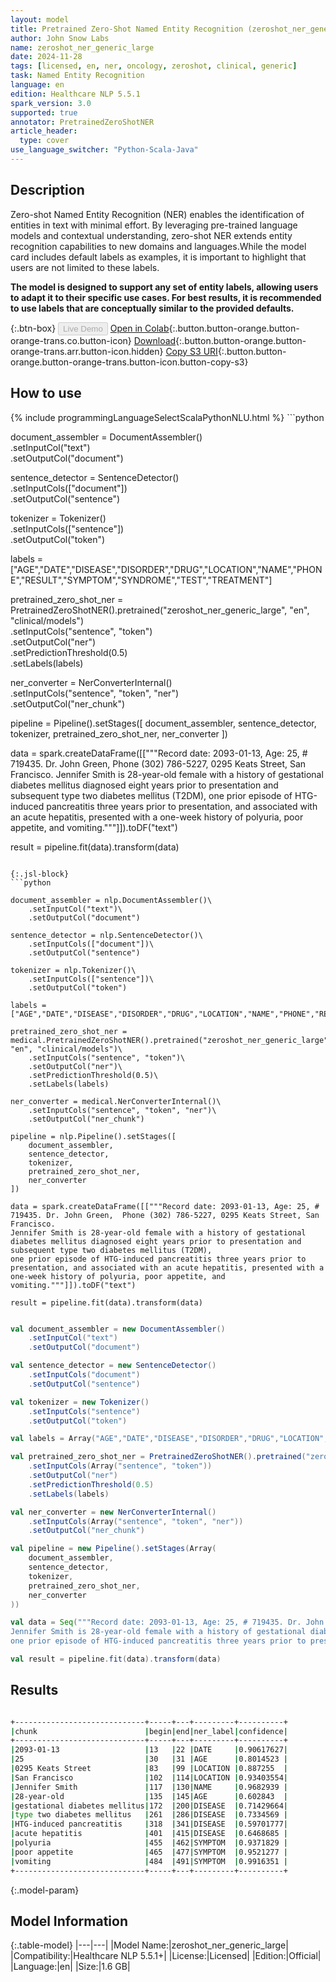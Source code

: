 ```yaml
---
layout: model
title: Pretrained Zero-Shot Named Entity Recognition (zeroshot_ner_generic_large)
author: John Snow Labs
name: zeroshot_ner_generic_large
date: 2024-11-28
tags: [licensed, en, ner, oncology, zeroshot, clinical, generic]
task: Named Entity Recognition
language: en
edition: Healthcare NLP 5.5.1
spark_version: 3.0
supported: true
annotator: PretrainedZeroShotNER
article_header:
  type: cover
use_language_switcher: "Python-Scala-Java"
---
```


## Description


Zero-shot Named Entity Recognition (NER) enables the identification of entities in text with minimal effort. By leveraging pre-trained language models and contextual understanding, zero-shot NER extends entity recognition capabilities to new domains and languages.While the model card includes default labels as examples, it is important to highlight that users are not limited to these labels. 

**The model is designed to support any set of entity labels, allowing users to adapt it to their specific use cases. For best results, it is recommended to use labels that are conceptually similar to the provided defaults.**


{:.btn-box}
<button class="button button-orange" disabled>Live Demo</button>
[Open in Colab](https://colab.research.google.com/github/JohnSnowLabs/spark-nlp-workshop/blob/master/healthcare-nlp/01.4.ZeroShot_Clinical_NER.ipynb){:.button.button-orange.button-orange-trans.co.button-icon}
[Download](https://s3.amazonaws.com/auxdata.johnsnowlabs.com/clinical/models/zeroshot_ner_generic_large_en_5.5.1_3.0_1732835161444.zip){:.button.button-orange.button-orange-trans.arr.button-icon.hidden}
[Copy S3 URI](s3://auxdata.johnsnowlabs.com/clinical/models/zeroshot_ner_generic_large_en_5.5.1_3.0_1732835161444.zip){:.button.button-orange.button-orange-trans.button-icon.button-copy-s3}

## How to use



<div class="tabs-box" markdown="1">
{% include programmingLanguageSelectScalaPythonNLU.html %}
```python

document_assembler = DocumentAssembler()\
    .setInputCol("text")\
    .setOutputCol("document")

sentence_detector = SentenceDetector()\
    .setInputCols(["document"])\
    .setOutputCol("sentence")

tokenizer = Tokenizer()\
    .setInputCols(["sentence"])\
    .setOutputCol("token")

labels = ["AGE","DATE","DISEASE","DISORDER","DRUG","LOCATION","NAME","PHONE","RESULT","SYMPTOM","SYNDROME","TEST","TREATMENT"]

pretrained_zero_shot_ner = PretrainedZeroShotNER().pretrained("zeroshot_ner_generic_large", "en", "clinical/models")\
    .setInputCols("sentence", "token")\
    .setOutputCol("ner")\
    .setPredictionThreshold(0.5)\
    .setLabels(labels)

ner_converter = NerConverterInternal()\
    .setInputCols("sentence", "token", "ner")\
    .setOutputCol("ner_chunk")

pipeline = Pipeline().setStages([
    document_assembler,
    sentence_detector,
    tokenizer,
    pretrained_zero_shot_ner,
    ner_converter
])

data = spark.createDataFrame([["""Record date: 2093-01-13, Age: 25, # 719435. Dr. John Green,  Phone (302) 786-5227, 0295 Keats Street, San Francisco.
Jennifer Smith is 28-year-old female with a history of gestational diabetes mellitus diagnosed eight years prior to presentation and subsequent type two diabetes mellitus (T2DM), 
one prior episode of HTG-induced pancreatitis three years prior to presentation, and associated with an acute hepatitis, presented with a one-week history of polyuria, poor appetite, and vomiting."""]]).toDF("text")

result = pipeline.fit(data).transform(data)

```

{:.jsl-block}
```python

document_assembler = nlp.DocumentAssembler()\
    .setInputCol("text")\
    .setOutputCol("document")

sentence_detector = nlp.SentenceDetector()\
    .setInputCols(["document"])\
    .setOutputCol("sentence")

tokenizer = nlp.Tokenizer()\
    .setInputCols(["sentence"])\
    .setOutputCol("token")

labels = ["AGE","DATE","DISEASE","DISORDER","DRUG","LOCATION","NAME","PHONE","RESULT","SYMPTOM","SYNDROME","TEST","TREATMENT"]

pretrained_zero_shot_ner = medical.PretrainedZeroShotNER().pretrained("zeroshot_ner_generic_large", "en", "clinical/models")\
    .setInputCols("sentence", "token")\
    .setOutputCol("ner")\
    .setPredictionThreshold(0.5)\
    .setLabels(labels)

ner_converter = medical.NerConverterInternal()\
    .setInputCols("sentence", "token", "ner")\
    .setOutputCol("ner_chunk")

pipeline = nlp.Pipeline().setStages([
    document_assembler,
    sentence_detector,
    tokenizer,
    pretrained_zero_shot_ner,
    ner_converter
])

data = spark.createDataFrame([["""Record date: 2093-01-13, Age: 25, # 719435. Dr. John Green,  Phone (302) 786-5227, 0295 Keats Street, San Francisco.
Jennifer Smith is 28-year-old female with a history of gestational diabetes mellitus diagnosed eight years prior to presentation and subsequent type two diabetes mellitus (T2DM), 
one prior episode of HTG-induced pancreatitis three years prior to presentation, and associated with an acute hepatitis, presented with a one-week history of polyuria, poor appetite, and vomiting."""]]).toDF("text")

result = pipeline.fit(data).transform(data)

```
```scala

val document_assembler = new DocumentAssembler()
    .setInputCol("text")
    .setOutputCol("document")

val sentence_detector = new SentenceDetector()
    .setInputCols("document")
    .setOutputCol("sentence")

val tokenizer = new Tokenizer()
    .setInputCols("sentence")
    .setOutputCol("token")

val labels = Array("AGE","DATE","DISEASE","DISORDER","DRUG","LOCATION","NAME","PHONE","RESULT","SYMPTOM","SYNDROME","TEST","TREATMENT")

val pretrained_zero_shot_ner = PretrainedZeroShotNER().pretrained("zeroshot_ner_generic_large", "en", "clinical/models")
    .setInputCols(Array("sentence", "token"))
    .setOutputCol("ner")
    .setPredictionThreshold(0.5)
    .setLabels(labels)

val ner_converter = new NerConverterInternal()
    .setInputCols(Array("sentence", "token", "ner"))
    .setOutputCol("ner_chunk")

val pipeline = new Pipeline().setStages(Array(
    document_assembler,
    sentence_detector,
    tokenizer,
    pretrained_zero_shot_ner,
    ner_converter
))

val data = Seq("""Record date: 2093-01-13, Age: 25, # 719435. Dr. John Green,  Phone (302) 786-5227, 0295 Keats Street, San Francisco.
Jennifer Smith is 28-year-old female with a history of gestational diabetes mellitus diagnosed eight years prior to presentation and subsequent type two diabetes mellitus (T2DM), 
one prior episode of HTG-induced pancreatitis three years prior to presentation, and associated with an acute hepatitis, presented with a one-week history of polyuria, poor appetite, and vomiting.""").toDF("text")

val result = pipeline.fit(data).transform(data)

```
</div>

## Results

```bash

+-----------------------------+-----+---+---------+----------+
|chunk                        |begin|end|ner_label|confidence|
+-----------------------------+-----+---+---------+----------+
|2093-01-13                   |13   |22 |DATE     |0.90617627|
|25                           |30   |31 |AGE      |0.8014523 |
|0295 Keats Street            |83   |99 |LOCATION |0.887255  |
|San Francisco                |102  |114|LOCATION |0.93403554|
|Jennifer Smith               |117  |130|NAME     |0.9682939 |
|28-year-old                  |135  |145|AGE      |0.602843  |
|gestational diabetes mellitus|172  |200|DISEASE  |0.71429664|
|type two diabetes mellitus   |261  |286|DISEASE  |0.7334569 |
|HTG-induced pancreatitis     |318  |341|DISEASE  |0.59701777|
|acute hepatitis              |401  |415|DISEASE  |0.6468685 |
|polyuria                     |455  |462|SYMPTOM  |0.9371829 |
|poor appetite                |465  |477|SYMPTOM  |0.9521277 |
|vomiting                     |484  |491|SYMPTOM  |0.9916351 |
+-----------------------------+-----+---+---------+----------+

```

{:.model-param}
## Model Information

{:.table-model}
|---|---|
|Model Name:|zeroshot_ner_generic_large|
|Compatibility:|Healthcare NLP 5.5.1+|
|License:|Licensed|
|Edition:|Official|
|Language:|en|
|Size:|1.6 GB|